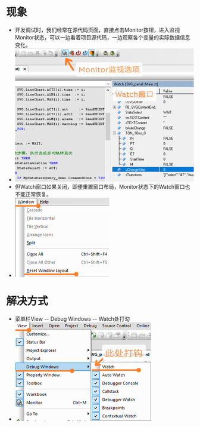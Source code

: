 # 现象
- 开发调试时，我们经常在源代码页面，直接点击Monitor按钮，进入监视Monitor状态，可以一边看着项目源代码，一边观察各个变量的实际数据信息变化。
- ![](FILES/061AS软件Monitor状态下的Watch窗口消失/image-20221110090949343.png)
- 但Watch窗口如果关闭，即便重置窗口布局，Monitor状态下的Watch窗口也不能正常恢复。
- ![](FILES/061AS软件Monitor状态下的Watch窗口消失/image-20221110090944746.png)
# 解决方式
- 菜单栏View -- Debug Windows -- Watch处打勾
- ![](FILES/061AS软件Monitor状态下的Watch窗口消失/image-20221110091227241.png)



